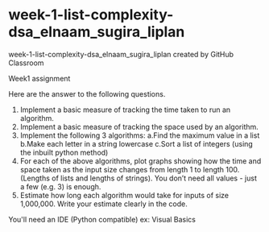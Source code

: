 # week-1-list-complexity-dsa_elnaam_sugira_liplan
week-1-list-complexity-dsa_elnaam_sugira_liplan created by GitHub Classroom


Week1 assignment

Here are the answer to the following questions.

1. Implement a basic measure of tracking the time taken to run an algorithm.
2. Implement a basic measure of tracking the space used by an algorithm.
3. Implement the following 3 algorithms:
     a.Find the maximum value in a list 
     b.Make each letter in a string lowercase
     c.Sort a list of integers (using the inbuilt python method)
4. For each of the above algorithms, plot graphs showing how the time and space taken as the input size changes from length 1 to length 100. (Lengths of lists and lengths of strings). You don’t need all values - just a few (e.g. 3) is enough.
5. Estimate how long each algorithm would take for inputs of size 1,000,000. Write your estimate clearly in the code.


You'll need an IDE (Python compatible) ex: Visual Basics
